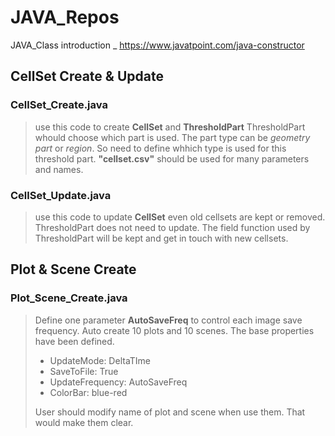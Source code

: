# JAVA_Repos
JAVA_Class introduction _ https://www.javatpoint.com/java-constructor

## CellSet Create & Update
### CellSet_Create.java
> use this code to create **CellSet** and **ThresholdPart**
> ThresholdPart whould choose which part is used. The part type can be *geometry part* or *region*. So need to define whhich type is used for this threshold part.
> **"cellset.csv"** should be used for many parameters and names.
### CellSet_Update.java
> use this code to update **CellSet** even old cellsets are kept or removed.
> ThresholdPart does not need to update. The field function used by ThresholdPart will be kept and get in touch with new cellsets. 

## Plot & Scene Create
### Plot_Scene_Create.java
> Define one parameter **AutoSaveFreq** to control each image save frequency.
> Auto create 10 plots and 10 scenes. The base properties have been defined.
>  * UpdateMode: DeltaTIme
>  * SaveToFile: True
>  * UpdateFrequency: AutoSaveFreq
>  * ColorBar: blue-red
> 
> User should modify name of plot and scene when use them. That would make them clear.
